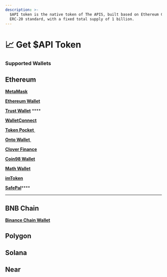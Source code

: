 ```yaml
---
description: >-
  $API token is the native token of The APIS, built based on Ethereum Chain's
  ERC-20 standard, with a fixed total supply of 1 billion.
---
```


# 📈 Get $API Token

### Supported Wallets

## Ethereum&#x20;

​[**MetaMask**](https://metamask.io)**​**

****[**Ethereum Wallet**](https://ethereum.org/zh/wallets/)****

**​​**[**Trust Wallet**](https://trustwallet.com) ****&#x20;

​[**WalletConnect** ](https://walletconnect.com)**​**

**​**[**Token Pocket** ](https://www.tokenpocket.pro)**​**

**​**[**Onto Wallet** ](https://onto.app)**​**

​[**Clover Finance** ](https://clover.finance)**​**

​[**Coin98 Wallet**](https://wallet.coin98.com)

​[**Math Wallet** ](https://mathwallet.org/en-us/)**​**

**​**[**imToken** ](https://token.im/download)**​**

**​**[**SafePal**](https://safepal.io)****

****

## **BNB Chain**

[**Binance Chain Wallet**](https://www.binance.com/en/wallet-direct)



## Polygon&#x20;



## Solana



## Near

